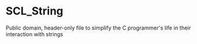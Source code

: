 # SCL_String
Public domain, header-only file to simplify the C programmer's life in their interaction with strings
